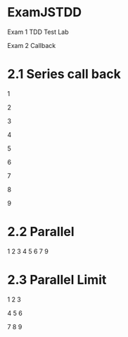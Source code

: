 # ExamJSTDD

Exam 1 TDD Test Lab

Exam 2 Callback

# 2.1 Series call back

1

2

3

4

5

6

7

8

9


# 2.2 Parallel

1 2 3 4 5 6 7 9

# 2.3 Parallel Limit

1 2 3

4 5 6

7 8 9
